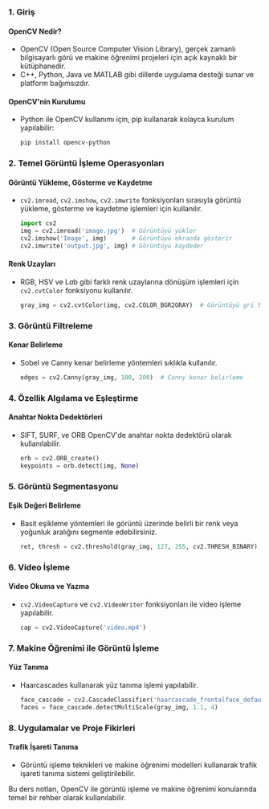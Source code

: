

### 1. Giriş
#### OpenCV Nedir?
- OpenCV (Open Source Computer Vision Library), gerçek zamanlı bilgisayarlı görü ve makine öğrenimi projeleri için açık kaynaklı bir kütüphanedir.
- C++, Python, Java ve MATLAB gibi dillerde uygulama desteği sunar ve platform bağımsızdır.

#### OpenCV'nin Kurulumu
- Python ile OpenCV kullanımı için, pip kullanarak kolayca kurulum yapılabilir:
  ```bash
  pip install opencv-python
  ```

### 2. Temel Görüntü İşleme Operasyonları
#### Görüntü Yükleme, Gösterme ve Kaydetme
- `cv2.imread`, `cv2.imshow`, `cv2.imwrite` fonksiyonları sırasıyla görüntü yükleme, gösterme ve kaydetme işlemleri için kullanılır.
  ```python
  import cv2
  img = cv2.imread('image.jpg')  # Görüntüyü yükler
  cv2.imshow('Image', img)       # Görüntüyü ekranda gösterir
  cv2.imwrite('output.jpg', img) # Görüntüyü kaydeder
  ```

#### Renk Uzayları
- RGB, HSV ve L*a*b gibi farklı renk uzaylarına dönüşüm işlemleri için `cv2.cvtColor` fonksiyonu kullanılır.
  ```python
  gray_img = cv2.cvtColor(img, cv2.COLOR_BGR2GRAY)  # Görüntüyü gri tonlamaya çevirir
  ```

### 3. Görüntü Filtreleme
#### Kenar Belirleme
- Sobel ve Canny kenar belirleme yöntemleri sıklıkla kullanılır.
  ```python
  edges = cv2.Canny(gray_img, 100, 200)  # Canny kenar belirleme
  ```

### 4. Özellik Algılama ve Eşleştirme
#### Anahtar Nokta Dedektörleri
- SIFT, SURF, ve ORB OpenCV'de anahtar nokta dedektörü olarak kullanılabilir.
  ```python
  orb = cv2.ORB_create()
  keypoints = orb.detect(img, None)
  ```

### 5. Görüntü Segmentasyonu
#### Eşik Değeri Belirleme
- Basit eşikleme yöntemleri ile görüntü üzerinde belirli bir renk veya yoğunluk aralığını segmente edebilirsiniz.
  ```python
  ret, thresh = cv2.threshold(gray_img, 127, 255, cv2.THRESH_BINARY)
  ```

### 6. Video İşleme
#### Video Okuma ve Yazma
- `cv2.VideoCapture` ve `cv2.VideoWriter` fonksiyonları ile video işleme yapılabilir.
  ```python
  cap = cv2.VideoCapture('video.mp4')
  ```

### 7. Makine Öğrenimi ile Görüntü İşleme
#### Yüz Tanıma
- Haarcascades kullanarak yüz tanıma işlemi yapılabilir.
  ```python
  face_cascade = cv2.CascadeClassifier('haarcascade_frontalface_default.xml')
  faces = face_cascade.detectMultiScale(gray_img, 1.1, 4)
  ```

### 8. Uygulamalar ve Proje Fikirleri
#### Trafik İşareti Tanıma
- Görüntü işleme teknikleri ve makine öğrenimi modelleri kullanarak trafik işareti tanıma sistemi geliştirilebilir.

Bu ders notları, OpenCV ile görüntü işleme ve makine öğrenimi konularında temel bir rehber olarak kullanılabilir. 
